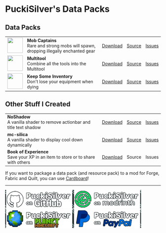 # **PuckiSilver's Data Packs**
## **Data Packs**

|   |   |   |   |   |
| - | - | - | - | - |
| <img src="https://github.com/ps-dps/MobCaptains/raw/main/src/pack.png" height=50, width=50> | **Mob Captains**<br>Rare and strong mobs will spawn, dropping illegally enchanted gear | [Download](https://modrinth.com/datapack/mob-captains/versions) | [Source](https://github.com/ps-dps/MobCaptains) | [Issues](https://github.com/ps-dps/MobCaptains/issues) |
| <img src="https://github.com/ps-dps/Multitool/raw/main/images/pack.png" height=50, width=50> | **Multitool**<br>Combine all the tools into the Multitool | [Download](https://modrinth.com/datapack/multitool/versions) | [Source](https://github.com/ps-dps/Multitool) | [Issues](https://github.com/ps-dps/Multitool/issues) |
| <img src="https://github.com/ps-dps/KeepSomeInventory/raw/main/src/pack.png" height=50, width=50> | **Keep Some Inventory**<br>Don't lose your equipment when dying | [Download](https://modrinth.com/datapack/keep-some-inventory/versions) | [Source](https://github.com/ps-dps/KeepSomeInventory) | [Issues](https://github.com/ps-dps/KeepSomeInventory/issues) |

## **Other Stuff I Created**

|   |   |   |   |
| - | - | - | - |
| **NoShadow**<br>A vanilla shader to remove actionbar and title text shadow | [Download](https://github.com/PuckiSilver/NoShadow/releases/latest) | [Source](https://github.com/PuckiSilver/NoShadow) | [Issues](https://github.com/PuckiSilver/NoShadow/issues) |
| **mc-silica**<br>A vanilla shader to display cool down dynamically | [Download](https://github.com/PuckiSilver/mc-silica) | [Source](https://github.com/PuckiSilver/mc-silica) | [Issues](https://github.com/PuckiSilver/mc-silica/issues) |
| **Book of Experience**<br>Save your XP in an item to store or to share with others | [Download](https://modrinth.com/datapack/book-of-experience/versions) | Source | Issues |

If you want to package a data pack (and resource pack) to a mod for Forge, Fabric and Quilt, you can use [Cardboard](https://github.com/PuckiSilver/Cardboard)!

---
[![PuckiSilver on GitHub](https://raw.githubusercontent.com/PuckiSilver/static-files/main/link_logos/GitHub.png)](https://github.com/PuckiSilver)[![PuckiSilver on modrinth](https://raw.githubusercontent.com/PuckiSilver/static-files/main/link_logos/modrinth.png)](https://modrinth.com/user/PuckiSilver)[![PuckiSilver on PlanetMinecraft](https://raw.githubusercontent.com/PuckiSilver/static-files/main/link_logos/PlanetMinecraft.png)](https://planetminecraft.com/m/PuckiSilver)[![PuckiSilver on PayPal](https://raw.githubusercontent.com/PuckiSilver/static-files/main/link_logos/PayPal.png)](https://paypal.me/puckisilver)
